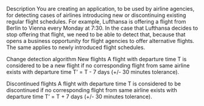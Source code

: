 Description
You are creating an application, to be used by airline agencies, for detecting cases of airlines introducing new or discontinuing existing regular flight schedules. For example, Lufthansa is offering a flight from Berlin to Vienna every Monday at 7:30. In the case that Lufthansa decides to stop offering that flight, we need to be able to detect that, because that opens a business opportunity for flight agencies to offer alternative flights. The same applies to newly introduced flight schedules.

Change detection algorithm
New flights
A flight with departure time T is considered to be a new flight if no corresponding flight from same airline exists with departure time T’ = T - 7 days (+/- 30 minutes tolerance).

Discontinued flights
A flight with departure time T is considered to be discontinued if no corresponding flight from same airline exists with departure time T’ = T + 7 days (+/- 30 minutes tolerance).
